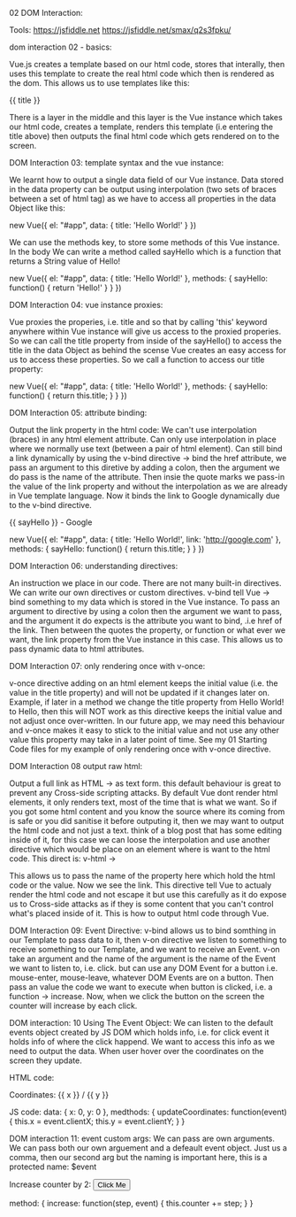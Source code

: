 02 DOM Interaction:

Tools:
https://jsfiddle.net
https://jsfiddle.net/smax/q2s3fpku/

dom interaction 02 - basics:

Vue.js creates a template based on our html code, stores that interally, then uses this template to create the real html code which then is rendered as the dom. This allows us to use templates like this:

<div id="app">
  <p>{{ title }}</p>
</div>

There is a layer in the middle and this layer is the Vue instance which takes our html code, creates a template, renders this template (i.e entering the title above) then outputs the final html code which gets rendered on to the screen.

DOM Interaction 03: template syntax and the vue instance:

We learnt how to output a single data field of our Vue instance. Data stored in the data property can be output using interpolation (two sets of braces between a set of html tag) as we have to access all properties in the data Object like this:

new Vue({
el: "#app",
data: {
title: 'Hello World!'
}
})

We can use the methods key, to store some methods of this Vue instance. In the body We can write a method called sayHello which is a function that returns a String value of Hello!

new Vue({
el: "#app",
data: {
title: 'Hello World!'
},
methods: {
sayHello: function() {
return 'Hello!'
}
}
})

DOM Interaction 04: vue instance proxies:

Vue proxies the properies, i.e. title
and so that by calling 'this' keyword anywhere within Vue instance will give us access to the proxied properies. So we can call the title property from inside of the sayHello() to access the title in the data Object as behind the scense Vue creates an easy access for us to access these properties. So we call a function to access our title property:

new Vue({
el: "#app",
data: {
title: 'Hello World!'
},
methods: {
sayHello: function() {
return this.title;
}
}
})

DOM Interaction 05: attribute binding:

Output the link property in the html code:
We can't use interpolation (braces) in any html element attribute. Can only use interpolation in place where we normally use text (between a pair of html element).
Can still bind a link dynamically by using the v-bind directive -> bind the href attribute, we pass an argument to this diretive by adding a colon, then the argument we do pass is the name of the attribute. Then insie the quote marks we pass-in the value of the link property and without the interpolation as we are already in Vue template language. Now it binds the link to Google dynamically due to the v-bind directive.

<div id="app">
  <p>{{ sayHello }} - <a v-bind:href="link">Google</a></p>
</div>

new Vue({
el: "#app",
data: {
title: 'Hello World!',
link: 'http://google.com'
},
methods: {
sayHello: function() {
return this.title;
}
}
})

DOM Interaction 06: understanding directives:

An instruction we place in our code. There are not many built-in directives. We can write our own directives or custom directives.
v-bind tell Vue -> bind something to my data which is stored in the Vue instance. To pass an argument to directive by using a colon then the argument we want to pass, and the argument it do expects is the attribute you want to bind, .i.e href of the link. Then between the quotes the property, or function or what ever we want, the link property from the Vue instance in this case. This allows us to pass dynamic data to html attributes.

DOM Interaction 07: only rendering once with v-once:

v-once directive adding on an html element keeps the initial value (i.e. the value in the title property) and will not be updated if it changes later on.
Example, if later in a method we change the title property from Hello World! to Hello, then this will NOT work as this directive keeps the initial value and not adjust once over-written. In our future app, we may need this behaviour and v-once makes it easy to stick to the initial value and not use any other value this property may take in a later point of time. See my 01 Starting Code files for my example of only rendering once with v-once directive.

DOM Interaction 08 output raw html:

Output a full link as HTML -> as text form.
this default behaviour is great to prevent any Cross-side scripting attacks.
By default Vue dont render html elements, it only renders text, most of the time that is what we want. So if you got some html content and you know the source where its coming from is safe or you did sanitise it before outputing it, then we may want to output the html code and not just a text. think of a blog post that has some editing inside of it, for this case we can loose the interpolation and use another directive which would be place on an element where is want to the html code. This direct is: v-html -> <p v-html></p>
This allows us to pass the name of the property here which hold the html code or the value. Now we see the link. This directive tell Vue to actualy render the html code and not escape it but use this carefully as it do expose us to Cross-side attacks as if they is some content that you can't control what's placed inside of it. This is how to output html code through Vue.

DOM Interaction 09: Event Directive:
v-bind allows us to bind somthing in our Template to pass data to it, then
v-on directive we listen to something to receive something to our Template, and we want to receive an Event. v-on take an argument and the name of the argument is the name of the Event we want to listen to, i.e. click.
but can use any DOM Event for a button i.e. mouse-enter, mouse-leave, whatever DOM Events are on a button. Then pass an value the code we want to execute when button is clicked, i.e. a function -> increase.
Now, when we click the button on the screen the counter will increase by each click.

DOM interaction: 10 Using The Event Object:
We can listen to the default events object created by JS DOM which holds info, i.e. for click event it holds info of where the click happend. We want to access this info as we need to output the data. When user hover over the coordinates on the screen they update.

HTML code:

<p v-on:mouseove="updateCoordinates">Coordinates: {{ x }} / {{ y }}</p>

JS code:
data: {
x: 0,
y: 0
},
medthods: {
updateCoordinates: function(event) {
this.x = event.clientX;
this.y = event.clientY;
}
}

DOM interaction 11: event custom args:
We can pass are own arguments.
We can pass both our own arguement and a defeault event object. Just us a comma, then our second arg but the naming is important here, this is a protected name: $event

Increase counter by 2:
<button v-on:click="increase(2, $event)">Click Me</button>

method: {
increase: function(step, event) {
this.counter += step;
}
}
